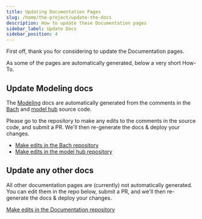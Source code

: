 ```yaml
---
title: Updating Documentation Pages
slug: /home/the-project/update-the-docs
description: How to update these Documentation pages
sidebar_label: Update Docs
sidebar_position: 4
---
```


First off, thank you for considering to update the Documentation pages. 

As some of the pages are automatically generated, below a very short How-To.

## Update Modeling docs
The [Modeling](/modeling/index.mdx) docs are automatically generated from the comments in 
the [Bach](https://github.com/objectiv/objectiv-analytics/tree/main/bach) and 
[model hub](https://github.com/objectiv/objectiv-analytics/tree/main/modelhub) source code. 

Please go to the repository to make any edits to the comments in the source code, and submit a PR. We'll then 
re-generate the docs & deploy your changes.

- [Make edits in the Bach repository](https://github.com/objectiv/objectiv-analytics/tree/main/bach)  
- [Make edits in the model hub repository](https://github.com/objectiv/objectiv-analytics/tree/main/modelhub)

## Update any other docs
All other documentation pages are (currently) not automatically generated. You can edit them in the repo 
below, submit a PR, and we'll then re-generate the docs & deploy your changes.

[Make edits in the Documentation repository](https://github.com/objectiv/objectiv.io/edit/main/docs/)
